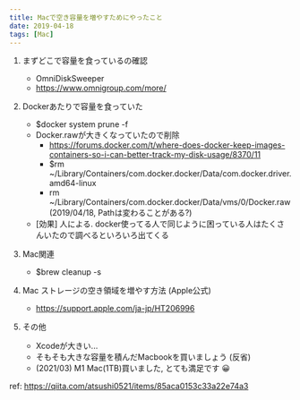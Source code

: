 ```yaml
---
title: Macで空き容量を増やすためにやったこと
date: 2019-04-18
tags: [Mac]
---
```


1. まずどこで容量を食っているの確認
    * OmniDiskSweeper
    * https://www.omnigroup.com/more/

2. Dockerあたりで容量を食っていた
    * $docker system prune -f
    * Docker.rawが大きくなっていたので削除
        * https://forums.docker.com/t/where-does-docker-keep-images-containers-so-i-can-better-track-my-disk-usage/8370/11
        * $rm ~/Library/Containers/com.docker.docker/Data/com.docker.driver.amd64-linux
        * rm ~/Library/Containers/com.docker.docker/Data/vms/0/Docker.raw (2019/04/18, Pathは変わることがある?)
    * [効果] 人による. docker使ってる人で同じように困っている人はたくさんいたので調べるといろいろ出てくる

3. Mac関連
    * $brew cleanup -s 

4. Mac ストレージの空き領域を増やす方法 (Apple公式)
    * https://support.apple.com/ja-jp/HT206996

5. その他
    * Xcodeが大きい...
    * そもそも大きな容量を積んだMacbookを買いましょう (反省)
    * (2021/03) M1 Mac(1TB)買いました, とても満足です 😀

ref: https://qiita.com/atsushi0521/items/85aca0153c33a22e74a3